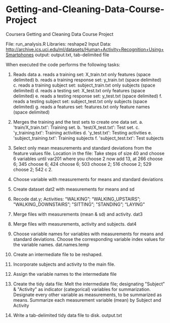 Getting-and-Cleaning-Data-Course-Project
========================================

Coursera Getting and Cleaning Data Course Project

File: run_analysis.R
Libraries: reshape2
Input Data: http://archive.ics.uci.edu/ml/datasets/Human+Activity+Recognition+Using+Smartphones
output: output.txt, tab-delimited file


When executed the code performs the following tasks:
1. Reads data
	a. reads a training set: X_train.txt only features (space delimited)
	b. reads a training response set: y_train.txt (space delimited)
	c. reads a training subject set: subject_train.txt only subjects (space delimited)
	d. reads a testing set: X_test.txt only features (space delimited)
	e. reads a testing response set: y_test.txt (space delimited)
	f. reads a testing subject set: subject_test.txt only subjects (space delimited)
	g. reads a features set: features.txt only feature names (space delimited)
2. Merges the training and the test sets to create one data set.
	a. 'train/X_train.txt': Training set.
	b. 'test/X_test.txt': Test set.
	c. 'y_training.txt': Training activities
	d. 'y_test.txt': Testing activities
	e. 'subject_training.txt': Training subjects
	f. 'subject_test.txt': Test subjects
3. Select only mean measurements and standard deviations from the feature values file.
	Location in the file:
	Take steps of size 40 and choose 6 variables until var201 where you choose 2
	now add 13, at 266 choose 6; 345 choose 6; 424 choose 6; 503 choose 2;
	516 choose 2; 529 choose 2; 542 c 2.
4. Choose variable with measurements for means and standard deviations
5. Create dataset dat2 with measurements for means and sd
6. Recode dat.y; Activities: “WALKING”; “WALKING_UPSTAIRS”; "WALKING_DOWNSTAIRS”;
"SITTING”; "STANDING”; “LAYING"
7. Merge files with measurements (mean & sd) and activity. dat3
8. Merge files with measurements, activity and subjects. dat4
9. Choose variable names for variables with measurements for means and standard deviations.  Choose the corresponding variable index values for the variable names. dat.names.temp

10. Create an intermediate file to be reshaped.
11. Incorporate subjects and activity to the main file.
12. Assign the variable names to the intermediate file
13. Create the tidy data file:
	Melt the intermediate file; designating "Subject" & "Activity"
	as indicator (categorical) variables for summarization.
	Designate every other variable as measurements, to be summarized as means. 
	Summarize each measurement variable (mean) by Subject and Activity
14. Write a tab-delimited tidy data file to disk. output.txt
